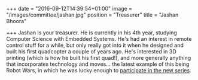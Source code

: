 +++
date = "2016-09-12T14:39:54+01:00"
image = "/images/committee/jashan.jpg"
position = "Treasurer"
title = "Jashan Bhoora"

+++
Jashan is your treasurer. He is currently in his 4th year, studying Computer Science with Embedded Systems. He's had an interest in remote control stuff for a while, but only really got into it when he designed and built his first quadcopter a couple of years ago. He's interested in 3D printing (which is how he built his first quad!), and more generally anything that incorporates technology and moves... the latest example of this being Robot Wars, in which he was lucky enough to [participate in the new series](http://www.infernalcontraption.co.uk).

